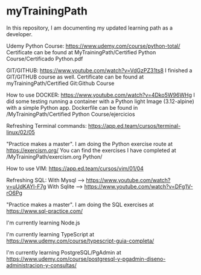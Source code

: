 # myTrainingPath

In this repository, I am documenting my updated learning path as a developer.

Udemy Python Course: https://www.udemy.com/course/python-total/
Certificate can be found at MyTrainingPath/Certified Python Course/Certificado Python.pdf

GIT/GITHUB: https://www.youtube.com/watch?v=VdGzPZ31ts8
I finished a GIT/GITHUB course as well. Certificate can be found at myTrainingPath/Certified Git:Github Course

How to use DOCKER: https://www.youtube.com/watch?v=4Dko5W96WHg 
I did some testing running a container with a Python light Image (3.12-alpine) with a simple Python app.
Dockerfile can be found in /MyTrainingPath/Certified Python Course/ejercicios

Refreshing Terminal commands: https://app.ed.team/cursos/terminal-linux/02/05

"Practice makes a master". I am doing the Python exercise route at https://exercism.org/
You can find the exercises I have completed at /MyTrainingPath/exercism.org Python/

How to use VIM: https://app.ed.team/cursos/vim/01/04

Refreshing SQL:
With Mysql --> https://www.youtube.com/watch?v=uUdKAYl-F7g
With Sqlite --> https://www.youtube.com/watch?v=DFg1V-rO6Pg

"Practice makes a master". I am doing the SQL exercises at https://www.sql-practice.com/

I'm currently learning Node.js

I'm currently learning TypeScript at https://www.udemy.com/course/typescript-guia-completa/

I'm currently learning PostgreSQL/PgAdmin at https://www.udemy.com/course/postgresql-y-pgadmin-diseno-administracion-y-consultas/


